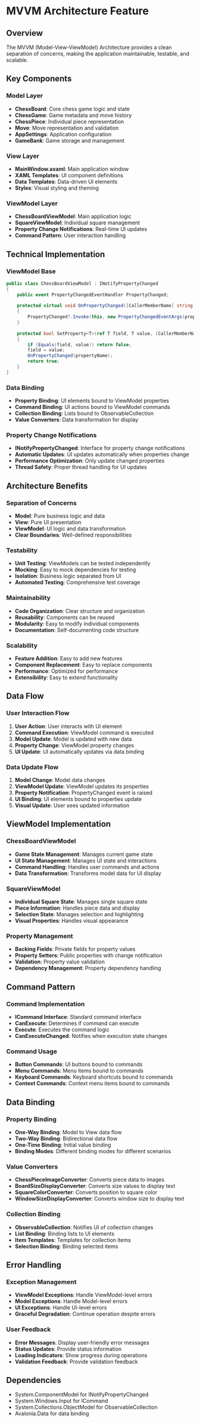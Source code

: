 # MVVM Architecture Feature

## Overview
The MVVM (Model-View-ViewModel) Architecture provides a clean separation of concerns, making the application maintainable, testable, and scalable.

## Key Components

### Model Layer
- **ChessBoard**: Core chess game logic and state
- **ChessGame**: Game metadata and move history
- **ChessPiece**: Individual piece representation
- **Move**: Move representation and validation
- **AppSettings**: Application configuration
- **GameBank**: Game storage and management

### View Layer
- **MainWindow.axaml**: Main application window
- **XAML Templates**: UI component definitions
- **Data Templates**: Data-driven UI elements
- **Styles**: Visual styling and theming

### ViewModel Layer
- **ChessBoardViewModel**: Main application logic
- **SquareViewModel**: Individual square management
- **Property Change Notifications**: Real-time UI updates
- **Command Pattern**: User interaction handling

## Technical Implementation

### ViewModel Base
```csharp
public class ChessBoardViewModel : INotifyPropertyChanged
{
    public event PropertyChangedEventHandler PropertyChanged;
    
    protected virtual void OnPropertyChanged([CallerMemberName] string propertyName = null)
    {
        PropertyChanged?.Invoke(this, new PropertyChangedEventArgs(propertyName));
    }
    
    protected bool SetProperty<T>(ref T field, T value, [CallerMemberName] string propertyName = null)
    {
        if (Equals(field, value)) return false;
        field = value;
        OnPropertyChanged(propertyName);
        return true;
    }
}
```

### Data Binding
- **Property Binding**: UI elements bound to ViewModel properties
- **Command Binding**: UI actions bound to ViewModel commands
- **Collection Binding**: Lists bound to ObservableCollection
- **Value Converters**: Data transformation for display

### Property Change Notifications
- **INotifyPropertyChanged**: Interface for property change notifications
- **Automatic Updates**: UI updates automatically when properties change
- **Performance Optimization**: Only update changed properties
- **Thread Safety**: Proper thread handling for UI updates

## Architecture Benefits

### Separation of Concerns
- **Model**: Pure business logic and data
- **View**: Pure UI presentation
- **ViewModel**: UI logic and data transformation
- **Clear Boundaries**: Well-defined responsibilities

### Testability
- **Unit Testing**: ViewModels can be tested independently
- **Mocking**: Easy to mock dependencies for testing
- **Isolation**: Business logic separated from UI
- **Automated Testing**: Comprehensive test coverage

### Maintainability
- **Code Organization**: Clear structure and organization
- **Reusability**: Components can be reused
- **Modularity**: Easy to modify individual components
- **Documentation**: Self-documenting code structure

### Scalability
- **Feature Addition**: Easy to add new features
- **Component Replacement**: Easy to replace components
- **Performance**: Optimized for performance
- **Extensibility**: Easy to extend functionality

## Data Flow

### User Interaction Flow
1. **User Action**: User interacts with UI element
2. **Command Execution**: ViewModel command is executed
3. **Model Update**: Model is updated with new data
4. **Property Change**: ViewModel property changes
5. **UI Update**: UI automatically updates via data binding

### Data Update Flow
1. **Model Change**: Model data changes
2. **ViewModel Update**: ViewModel updates its properties
3. **Property Notification**: PropertyChanged event is raised
4. **UI Binding**: UI elements bound to properties update
5. **Visual Update**: User sees updated information

## ViewModel Implementation

### ChessBoardViewModel
- **Game State Management**: Manages current game state
- **UI State Management**: Manages UI state and interactions
- **Command Handling**: Handles user commands and actions
- **Data Transformation**: Transforms model data for UI display

### SquareViewModel
- **Individual Square State**: Manages single square state
- **Piece Information**: Handles piece data and display
- **Selection State**: Manages selection and highlighting
- **Visual Properties**: Handles visual appearance

### Property Management
- **Backing Fields**: Private fields for property values
- **Property Setters**: Public properties with change notification
- **Validation**: Property value validation
- **Dependency Management**: Property dependency handling

## Command Pattern

### Command Implementation
- **ICommand Interface**: Standard command interface
- **CanExecute**: Determines if command can execute
- **Execute**: Executes the command logic
- **CanExecuteChanged**: Notifies when execution state changes

### Command Usage
- **Button Commands**: UI buttons bound to commands
- **Menu Commands**: Menu items bound to commands
- **Keyboard Commands**: Keyboard shortcuts bound to commands
- **Context Commands**: Context menu items bound to commands

## Data Binding

### Property Binding
- **One-Way Binding**: Model to View data flow
- **Two-Way Binding**: Bidirectional data flow
- **One-Time Binding**: Initial value binding
- **Binding Modes**: Different binding modes for different scenarios

### Value Converters
- **ChessPieceImageConverter**: Converts piece data to images
- **BoardSizeDisplayConverter**: Converts size values to display text
- **SquareColorConverter**: Converts position to square color
- **WindowSizeDisplayConverter**: Converts window size to display text

### Collection Binding
- **ObservableCollection**: Notifies UI of collection changes
- **List Binding**: Binding lists to UI elements
- **Item Templates**: Templates for collection items
- **Selection Binding**: Binding selected items

## Error Handling

### Exception Management
- **ViewModel Exceptions**: Handle ViewModel-level errors
- **Model Exceptions**: Handle Model-level errors
- **UI Exceptions**: Handle UI-level errors
- **Graceful Degradation**: Continue operation despite errors

### User Feedback
- **Error Messages**: Display user-friendly error messages
- **Status Updates**: Provide status information
- **Loading Indicators**: Show progress during operations
- **Validation Feedback**: Provide validation feedback

## Dependencies
- System.ComponentModel for INotifyPropertyChanged
- System.Windows.Input for ICommand
- System.Collections.ObjectModel for ObservableCollection
- Avalonia.Data for data binding
